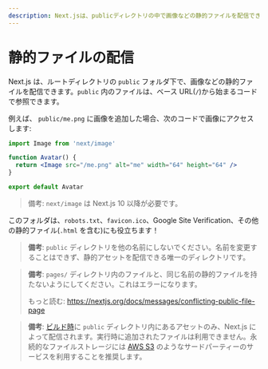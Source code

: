 ```yaml
---
description: Next.jsは、publicディレクトリの中で画像などの静的ファイルを配信できます。どのように動作するか学んでいきましょう。
---
```


# 静的ファイルの配信

Next.js は、ルートディレクトリの `public` フォルダ下で、画像などの静的ファイルを配信できます。`public` 内のファイルは、ベース URL(`/`)から始まるコードで参照できます。

例えば、 `public/me.png` に画像を追加した場合、次のコードで画像にアクセスします:

```jsx
import Image from 'next/image'

function Avatar() {
  return <Image src="/me.png" alt="me" width="64" height="64" />
}

export default Avatar
```
> 備考: `next/image` は Next.js 10 以降が必要です。

このフォルダは、`robots.txt`、`favicon.ico`、Google Site Verification、その他の静的ファイル(`.html` を含む)にも役立ちます！

> **備考**: `public` ディレクトリを他の名前にしないでください。名前を変更することはできず、静的アセットを配信できる唯一のディレクトリです。

> **備考**: `pages/` ディレクトリ内のファイルと、同じ名前の静的ファイルを持たないようにしてください。これはエラーになります。
>
> もっと読む: <https://nextjs.org/docs/messages/conflicting-public-file-page>

> **備考**: [ビルド時](/docs/api-reference/cli.md#build)に `public` ディレクトリ内にあるアセットのみ、Next.js によって配信されます。実行時に追加されたファイルは利用できません。永続的なファイルストレージには [AWS S3](https://aws.amazon.com/jp/s3/) のようなサードパーティーのサービスを利用することを推奨します。
